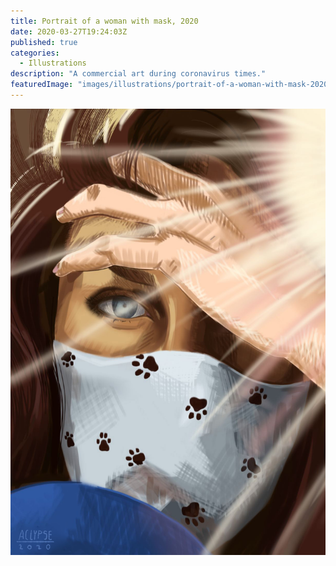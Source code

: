 ```yaml
---
title: Portrait of a woman with mask, 2020
date: 2020-03-27T19:24:03Z
published: true
categories:
  - Illustrations
description: "A commercial art during coronavirus times."
featuredImage: "images/illustrations/portrait-of-a-woman-with-mask-2020.jpg"
---
```


![Portrait of a woman with mask](images/illustrations/portrait-of-a-woman-with-mask-2020.jpg)
